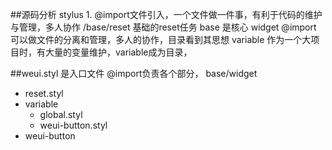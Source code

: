 ##源码分析
    stylus 
    1. @import文件引入，一个文件做一件事，有利于代码的维护与管理，多人协作
    /base/reset  基础的reset任务
    base 是核心 widget
    @import 可以做文件的分离和管理，多人的协作，目录看到其思想
    variable 作为一个大项目时，有大量的变量维护，variable成为目录，

##weui.styl 是入口文件 @import负责各个部分， 
base/widget 
- reset.styl
- variable
  - global.styl
  - weui-button.styl
- weui-button